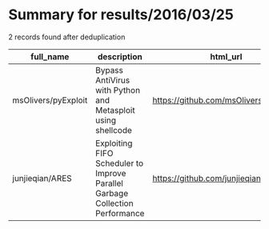 
# Summary for results/2016/03/25
    
2 records found after deduplication

| full_name | description | html_url | matched_list | matched_count | pushed_at | size | stargazers_count | language | forks_count |
|---------------------|------------------------------------------------------------------------------|----------------------------------------|--------------------------|-----------------|---------------------------|--------|--------------------|------------|---------------|
| msOlivers/pyExploit | Bypass AntiVirus with Python and Metasploit using shellcode | https://github.com/msOlivers/pyExploit | ['exploit', 'shellcode'] | 2 | 2016-03-25 01:28:26+00:00 | 319 | 8 | Python | 9 |
| junjieqian/ARES | Exploiting FIFO Scheduler to Improve Parallel Garbage Collection Performance | https://github.com/junjieqian/ARES | ['exploit'] | 1 | 2016-03-25 05:04:23+00:00 | 13 | 3 | Python | 0 |
